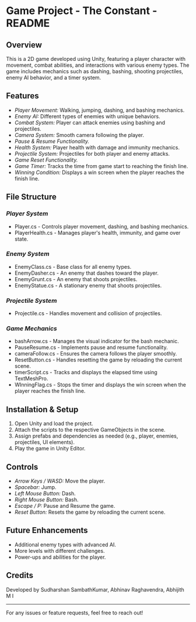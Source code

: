 # Game Project - The Constant - README

## Overview
This is a 2D game developed using Unity, featuring a player character with movement, combat abilities, and interactions with various enemy types. The game includes mechanics such as dashing, bashing, shooting projectiles, enemy AI behavior, and a timer system.

## Features
- *Player Movement:* Walking, jumping, dashing, and bashing mechanics.
- *Enemy AI:* Different types of enemies with unique behaviors.
- *Combat System:* Player can attack enemies using bashing and projectiles.
- *Camera System:* Smooth camera following the player.
- *Pause & Resume Functionality.*
- *Health System:* Player health with damage and immunity mechanics.
- *Projectile System:* Projectiles for both player and enemy attacks.
- *Game Reset Functionality.*
- *Game Timer:* Tracks the time from game start to reaching the finish line.
- *Winning Condition:* Displays a win screen when the player reaches the finish line.

## File Structure
### *Player System*
- Player.cs - Controls player movement, dashing, and bashing mechanics.
- PlayerHealth.cs - Manages player's health, immunity, and game over state.

### *Enemy System*
- EnemyClass.cs - Base class for all enemy types.
- EnemyDasher.cs - An enemy that dashes toward the player.
- EnemyGrunt.cs - An enemy that shoots projectiles.
- EnemyStatue.cs - A stationary enemy that shoots projectiles.

### *Projectile System*
- Projectile.cs - Handles movement and collision of projectiles.

### *Game Mechanics*
- bashArrow.cs - Manages the visual indicator for the bash mechanic.
- PauseResume.cs - Implements pause and resume functionality.
- cameraFollow.cs - Ensures the camera follows the player smoothly.
- ResetButton.cs - Handles resetting the game by reloading the current scene.
- timerScript.cs - Tracks and displays the elapsed time using TextMeshPro.
- WInningFlag.cs - Stops the timer and displays the win screen when the player reaches the finish line.

## Installation & Setup
1. Open Unity and load the project.
2. Attach the scripts to the respective GameObjects in the scene.
3. Assign prefabs and dependencies as needed (e.g., player, enemies, projectiles, UI elements).
4. Play the game in Unity Editor.

## Controls
- *Arrow Keys / WASD:* Move the player.
- *Spacebar:* Jump.
- *Left Mouse Button:* Dash.
- *Right Mouse Button:* Bash.
- *Escape / P:* Pause and Resume the game.
- *Reset Button:* Resets the game by reloading the current scene.

## Future Enhancements
- Additional enemy types with advanced AI.
- More levels with different challenges.
- Power-ups and abilities for the player.

## Credits
Developed by Sudharshan SambathKumar, Abhinav Raghavendra, Abhijith M I

---
For any issues or feature requests, feel free to reach out!
